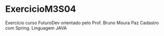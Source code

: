 # ExercicioM3S04
Exercício curso FuturoDev orientado pelo Prof. Bruno Moura Paz
Cadastro com Spring.
Linguagem JAVA
